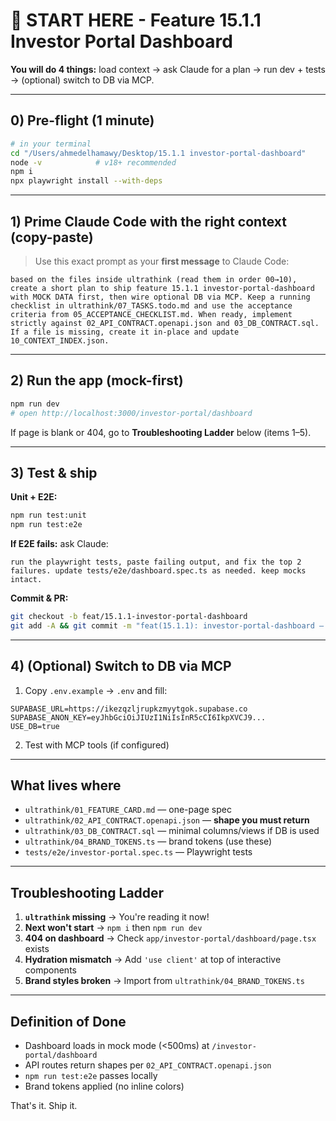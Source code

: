 # 🚀 START HERE - Feature 15.1.1 Investor Portal Dashboard

**You will do 4 things:** load context → ask Claude for a plan → run dev + tests → (optional) switch to DB via MCP.

---

## 0) Pre-flight (1 minute)

```bash
# in your terminal
cd "/Users/ahmedelhamawy/Desktop/15.1.1 investor-portal-dashboard"
node -v            # v18+ recommended
npm i
npx playwright install --with-deps
```

---

## 1) Prime Claude Code with the right context (copy-paste)

> Use this exact prompt as your **first message** to Claude Code:

```
based on the files inside ultrathink (read them in order 00→10), create a short plan to ship feature 15.1.1 investor-portal-dashboard with MOCK DATA first, then wire optional DB via MCP. Keep a running checklist in ultrathink/07_TASKS.todo.md and use the acceptance criteria from 05_ACCEPTANCE_CHECKLIST.md. When ready, implement strictly against 02_API_CONTRACT.openapi.json and 03_DB_CONTRACT.sql. If a file is missing, create it in-place and update 10_CONTEXT_INDEX.json.
```

---

## 2) Run the app (mock-first)

```bash
npm run dev
# open http://localhost:3000/investor-portal/dashboard
```

If page is blank or 404, go to **Troubleshooting Ladder** below (items 1–5).

---

## 3) Test & ship

**Unit + E2E:**
```bash
npm run test:unit
npm run test:e2e
```

**If E2E fails:** ask Claude:
```
run the playwright tests, paste failing output, and fix the top 2 failures. update tests/e2e/dashboard.spec.ts as needed. keep mocks intact.
```

**Commit & PR:**
```bash
git checkout -b feat/15.1.1-investor-portal-dashboard
git add -A && git commit -m "feat(15.1.1): investor-portal-dashboard — mock-first + e2e smoke"
```

---

## 4) (Optional) Switch to DB via MCP

1. Copy `.env.example` → `.env` and fill:
```env
SUPABASE_URL=https://ikezqzljrupkzmyytgok.supabase.co
SUPABASE_ANON_KEY=eyJhbGciOiJIUzI1NiIsInR5cCI6IkpXVCJ9...
USE_DB=true
```

2. Test with MCP tools (if configured)

---

## What lives where

* `ultrathink/01_FEATURE_CARD.md` — one-page spec
* `ultrathink/02_API_CONTRACT.openapi.json` — **shape you must return**
* `ultrathink/03_DB_CONTRACT.sql` — minimal columns/views if DB is used
* `ultrathink/04_BRAND_TOKENS.ts` — brand tokens (use these)
* `tests/e2e/investor-portal.spec.ts` — Playwright tests

---

## Troubleshooting Ladder

1. **`ultrathink` missing** → You're reading it now!
2. **Next won't start** → `npm i` then `npm run dev`
3. **404 on dashboard** → Check `app/investor-portal/dashboard/page.tsx` exists
4. **Hydration mismatch** → Add `'use client'` at top of interactive components
5. **Brand styles broken** → Import from `ultrathink/04_BRAND_TOKENS.ts`

---

## Definition of Done

* Dashboard loads in mock mode (<500ms) at `/investor-portal/dashboard`
* API routes return shapes per `02_API_CONTRACT.openapi.json`
* `npm run test:e2e` passes locally
* Brand tokens applied (no inline colors)

That's it. Ship it.